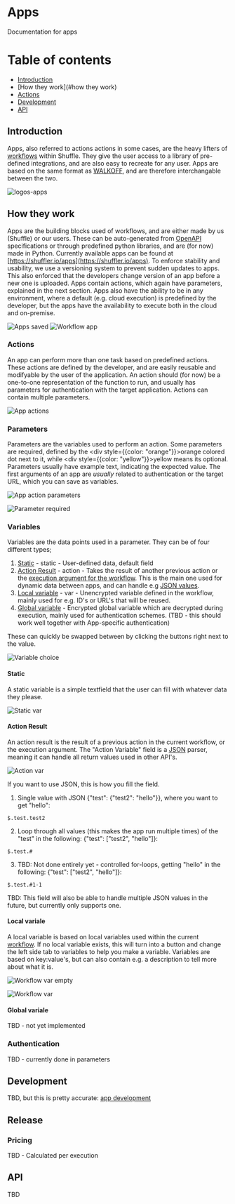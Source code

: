 # Apps
Documentation for apps

# Table of contents
* [Introduction](#introduction)
* [How they work](#how they work)
* [Actions](#actions)
* [Development](#development)
* [API](#api)


## Introduction
Apps, also referred to actions actions in some cases, are the heavy lifters of [workflows](/docs/workflows) within Shuffle. They give the user access to a library of pre-defined integrations, and are also easy to recreate for any user. Apps are based on the same format as [WALKOFF](https://walkoff.readthedocs.io/en/latest/apps.html), and are therefore interchangable between the two. 

![logos-apps](https://github.com/frikky/shuffle-docs/blob/master/assets/logos-apps.PNG?raw=true)

## How they work
Apps are the building blocks used of workflows, and are either made by us (Shuffle) or our users. These can be auto-generated from [OpenAPI](https://swagger.io/specification/) specifications or through predefined python libraries, and are (for now) made in Python. Currently available apps can be found at [https://shuffler.io/apps](https://shuffler.io/apps). To enforce stability and usability, we use a versioning system to prevent sudden updates to apps. This also enforced that the developers change version of an app before a new one is uploaded. Apps contain actions, which again have parameters, explained in the next section. Apps also have the ability to be in any environment, where a default (e.g. cloud execution) is predefined by the developer, but the apps have the availability to execute both in the cloud and on-premise.

![Apps saved](https://github.com/frikky/shuffle-docs/blob/master/assets/apps-saved.PNG?raw=true)
![Workflow app](https://github.com/frikky/shuffle-docs/blob/master/assets/workflow-app.PNG?raw=true)

### Actions
An app can perform more than one task based on predefined actions. These actions are defined by the developer, and are easily reusable and modifyable by the user of the application. An action should (for now) be a one-to-one representation of the function to run, and usually has parameters for authentication with the target application. Actions can contain multiple parameters.

![App actions](https://github.com/frikky/shuffle-docs/blob/master/assets/app-actions.PNG?raw=true)

### Parameters
Parameters are the variables used to perform an action. Some parameters are required, defined by the <div style={{color: "orange"}}>orange</div> colored dot next to it, while <div style={{color: "yellow"}}>yellow</div> means its optional. Parameters usually have example text, indicating the expected value. The first arguments of an app are _usually_ related to authentication or the target URL, which you can save as variables.

![App action parameters](https://github.com/frikky/shuffle-docs/blob/master/assets/app-action-parameters.PNG?raw=true)

![Parameter required](https://github.com/frikky/shuffle-docs/blob/master/assets/parameter-required.PNG?raw=true)

### Variables
Variables are the data points used in a parameter. They can be of four different types;
1. [Static](#static) - static - User-defined data, default field
2. [Action Result](#actionresult) - action - Takes the result of another previous action or the [execution argument for the workflow](/docs/workflow#execution). This is the main one used for dynamic data between apps, and can handle e.g [JSON values](https://www.impressivewebs.com/what-is-json-introduction-guide-for-beginners/).
3. [Local variable](#localvariable) - var - Unencrypted variable defined in the workflow, mainly used for e.g. ID's or URL's that will be reused.
4. [Global variable](#globalvariable) - Encrypted global variable which are decrypted during execution, mainly used for authentication schemes. (TBD - this should work well together with App-specific authentication)

These can quickly be swapped between by clicking the buttons right next to the value.

![Variable choice](https://github.com/frikky/shuffle-docs/blob/master/assets/variable-choice.PNG?raw=true)

#### Static
A static variable is a simple textfield that the user can fill with whatever data they please.

![Static var](https://github.com/frikky/shuffle-docs/blob/master/assets/static-var.PNG?raw=true)

#### Action Result 
An action result is the result of a previous action in the current workflow, or the execution argument. The "Action Variable" field is a [JSON](https://www.impressivewebs.com/what-is-json-introduction-guide-for-beginners/) parser, meaning it can handle all return values used in other API's. 

![Action var](https://github.com/frikky/shuffle-docs/blob/master/assets/action-var.PNG?raw=true)

If you want to use JSON, this is how you fill the field.
1. Single value with JSON {"test": {"test2": "hello"}}, where you want to get "hello": 
```
$.test.test2
```

2. Loop through all values (this makes the app run multiple times) of the "test" in the following: {"test": ["test2", "hello"]}: 
```
$.test.#
```

3. TBD: Not done entirely yet - controlled for-loops, getting "hello" in the following: {"test": ["test2", "hello"]}: 
```
$.test.#1-1
```

TBD: This field will also be able to handle multiple JSON values in the future, but currently only supports one.

#### Local variale
A local variable is based on local variables used within the current [workflow](/docs/workflow). If no local variable exists, this will turn into a button and change the left side tab to variables to help you make a variable. Variables are based on key:value's, but can also contain e.g. a description to tell more about what it is. 

![Workflow var empty](https://github.com/frikky/shuffle-docs/blob/master/assets/workflow-var-empty.PNG?raw=true)

![Workflow var](https://github.com/frikky/shuffle-docs/blob/master/assets/workflow-var.PNG?raw=true)

#### Global variale
TBD - not yet implemented 

### Authentication 
TBD - currently done in parameters 
<!--App authentication-->


## Development
TBD, but this is pretty accurate: [app development](https://walkoff.readthedocs.io/en/latest/apps.html)

## Release

### Pricing 
TBD - Calculated per execution
<!--App authentication-->

## API 
TBD
